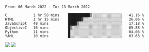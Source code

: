 <!--START_SECTION:waka-->

```text
From: 06 March 2022 - To: 13 March 2022

C            1 hr 58 mins    ██████████▒░░░░░░░░░░░░░░   41.16 %
HTML         1 hr 15 mins    ██████▓░░░░░░░░░░░░░░░░░░   26.06 %
JavaScript   49 mins         ████▒░░░░░░░░░░░░░░░░░░░░   17.18 %
ObjectiveC   16 mins         █▒░░░░░░░░░░░░░░░░░░░░░░░   05.88 %
Python       11 mins         █░░░░░░░░░░░░░░░░░░░░░░░░   04.06 %
YAML         10 mins         █░░░░░░░░░░░░░░░░░░░░░░░░   03.63 %
```

<!--END_SECTION:waka-->
<a href="https://github.com/anuraghazra/github-readme-stats">
  <img align="left" src="https://github-readme-stats.vercel.app/api?username=Tanesan&count_private=true&show_icons=true" />
<img align="left" src="https://github-readme-stats.vercel.app/api/top-langs/?username=Tanesan" />
</a>
